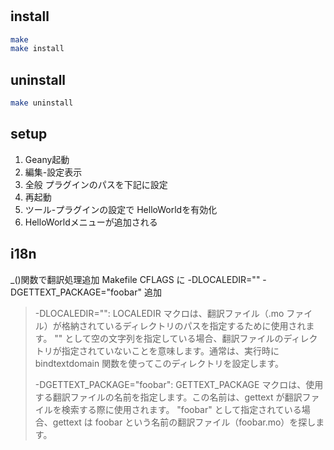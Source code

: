 #

## install

```bash
make
make install
```
## uninstall

```bash
make uninstall
```
## setup

1. Geany起動
1. 編集-設定表示
1. 全般 プラグインのパスを下記に設定
1. 再起動
1. ツール-プラグインの設定で HelloWorldを有効化
1. HelloWorldメニューが追加される

## i18n

_()関数で翻訳処理追加
Makefile CFLAGS に -DLOCALEDIR=\"\" -DGETTEXT_PACKAGE=\"foobar\" 追加

>
> -DLOCALEDIR=\"\":
>    LOCALEDIR マクロは、翻訳ファイル（.mo ファイル）が格納されているディレクトリのパスを指定するために使用されます。
>    \"\" として空の文字列を指定している場合、翻訳ファイルのディレクトリが指定されていないことを意味します。通常は、実行時に bindtextdomain 関数を使ってこのディレクトリを設定します。
>
> -DGETTEXT_PACKAGE=\"foobar\":
>    GETTEXT_PACKAGE マクロは、使用する翻訳ファイルの名前を指定します。この名前は、gettext が翻訳ファイルを検索する際に使用されます。
>    \"foobar\" として指定されている場合、gettext は foobar という名前の翻訳ファイル（foobar.mo）を探します。
>


